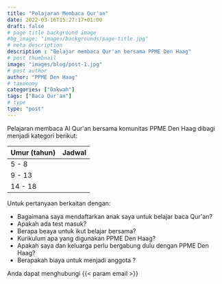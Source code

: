 ```yaml
---
title: "Pelajaran Membaca Qur'an"
date: 2022-03-16T15:27:17+01:00
draft: false
# page title background image
#bg_image: "images/backgrounds/page-title.jpg"
# meta description
description : "Belajar membaca Qur'an bersama PPME Den Haag"
# post thumbnail
image: "images/blog/post-1.jpg"
# post author
author: "PPME Den Haag"
# taxonomy
categories: ["Dakwah"]
tags: ["Baca Qur'an"]
# type
type: "post"
---
```


Pelajaran membaca Al Qur'an bersama komunitas PPME Den Haag dibagi menjadi kategori berikut:

 
| Umur (tahun) | Jadwal   |
|--------------|----------|
| 5 - 8        |          |
| 9 - 13       |          |
| 14 - 18      |          |          
 

Untuk pertanyaan berkaitan dengan:
* Bagaimana saya mendaftarkan anak saya untuk belajar baca Qur'an?
* Apakah ada test masuk?
* Berapa beaya untuk ikut belajar bersama?
* Kurikulum apa yang digunakan PPME Den Haag?
* Apakah saya dan keluarga perlu bergabung dulu dengan PPME Den Haag?
* Berapakah biaya untuk menjadi anggota ?

 Anda dapat menghubungi {{< param email >}}

